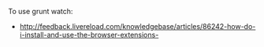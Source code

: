 To use grunt watch: 
* http://feedback.livereload.com/knowledgebase/articles/86242-how-do-i-install-and-use-the-browser-extensions-

